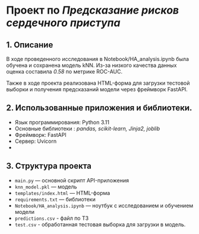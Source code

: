 # Проект по *Предсказание рисков сердечного приступа*

## 1. Описание

В ходе проведенного исследования в Notebook/HA_analysis.ipynb была обучена и сохранена модель kNN. Из-за низкого качества данных оценка составила *0.58* по метрике ROC-AUC.

Также в ходе проекта реализована HTML-форма для загрузки тестовой выборки и получения предсказаний модели через фреймворк FastAPI.

## 2. Использованные приложения и библиотеки.

- Язык программирования: Python 3.11
- Основные библиотеки : *pandas, scikit-learn, Jinja2, joblib*
- Фреймворк: FastAPI
- Сервер: Uvicorn
- 

## 3. Структура проекта

- `main.py` — основной скрипт API-приложения
- `knn_model.pkl` — модель
- `templates/index.html` — HTML-форма
- `requirements.txt` — библиотеки
- `Notebook/HA_analysis.ipynb` — ноутбук c исследованием и обучением модели
- `predictions.csv` - файл по ТЗ
- `test.csv` - обработанная тестовая выборка для загрузки в модель.